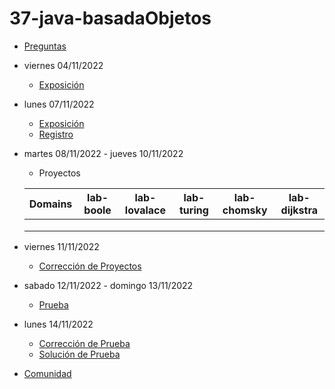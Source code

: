 # 37-java-basadaObjetos

- [Preguntas](https://escuela.it/master-programacion-diseno-software)
- viernes 04/11/2022
  - [Exposición](https://escuela.it/master-programacion-diseno-software)
- lunes 07/11/2022
  - [Exposición](https://escuela.it/master-programacion-diseno-software)
  - [Registro](https://forms.gle/pA2QvsW32P4KtTD77)
- martes 08/11/2022 - jueves 10/11/2022
  - Proyectos
  
  |Domains|lab-boole|lab-lovalace|lab-turing|lab-chomsky|lab-dijkstra|
  |-------|---------|------------|----------|-----------|--------------|
  |       |         |            |          |           |              |
  |       |         |            |          |           |              |
  |       |         |            |          |           |              |
- viernes 11/11/2022
  - [Corrección de Proyectos](https://escuela.it/master-programacion-diseno-software)
- sabado 12/11/2022 - domingo 13/11/2022
  - [Prueba](https://forms.gle/hB9UJoN2PYiexctH8)
- lunes 14/11/2022
  - [Corrección de Prueba](https://escuela.it/master-programacion-diseno-software)
  - [Solución de Prueba](https://docs.google.com/spreadsheets/d/1Uwtqa5VdD5wK2X7eLgkS6_th16aPnsW8pa5Ft2TyLPo/edit#gid=0)
- [Comunidad](https://app.slack.com/client/T02S3KYD464/C02UL9D0F4G)
